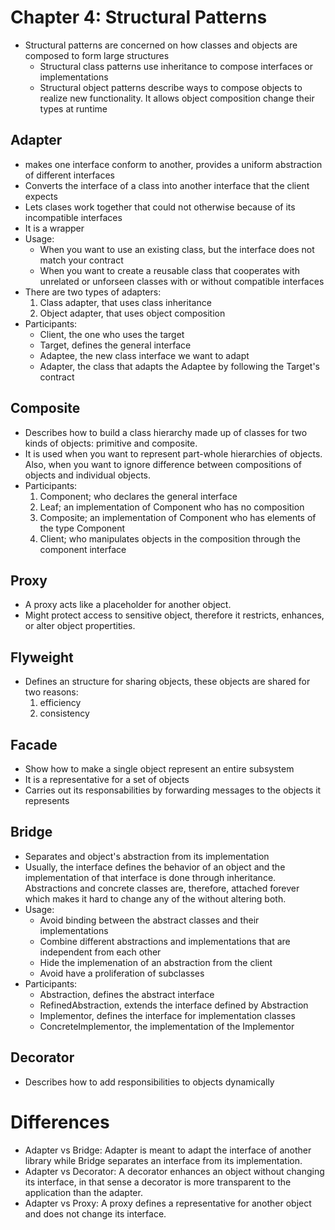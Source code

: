 Chapter 4: Structural Patterns
==============================

- Structural patterns are concerned on how classes and objects are composed to form large structures
    - Structural class patterns use inheritance to compose interfaces or implementations
    - Structural object patterns describe ways to compose objects to realize new functionality. It allows object composition change their types at runtime

Adapter
-------
- makes one interface conform to another, provides a uniform abstraction of different interfaces
- Converts the interface of a class into another interface that the client expects
- Lets clases work together that could not otherwise because of its incompatible interfaces
- It is a wrapper
- Usage:
    - When you want to use an existing class, but the interface does not match your contract
    - When you want to create a reusable class that cooperates with unrelated or unforseen classes with or without compatible interfaces
- There are two types of adapters:
    1. Class adapter, that uses class inheritance
    2. Object adapter, that uses object composition
- Participants:
    - Client, the one who uses the target
    - Target, defines the general interface
    - Adaptee, the new class interface we want to adapt
    - Adapter, the class that adapts the Adaptee by following the Target's contract

Composite
---------
- Describes how to build a class hierarchy made up of classes for two kinds of objects: primitive and composite.
- It is used when you want to represent part-whole hierarchies of objects. Also, when you want to ignore difference between compositions of objects and individual objects.
- Participants:
    1. Component; who declares the general interface
    2. Leaf; an implementation of Component who has no composition
    3. Composite; an implementation of Component who has elements of the type Component
    4. Client; who manipulates objects in the composition through the component interface

Proxy
-----
- A proxy acts like a placeholder for another object.
- Might protect access to sensitive object, therefore it restricts, enhances, or alter object propertities.  

Flyweight
---------
- Defines an structure for sharing objects, these objects are shared for two reasons:
    1. efficiency
    2. consistency

Facade
------
- Show how to make a single object represent an entire subsystem
- It is a representative for a set of objects
- Carries out its responsabilities by forwarding messages to the objects it represents

Bridge
------
- Separates and object's abstraction from its implementation
- Usually, the interface defines the behavior of an object and the implementation of that interface is done through inheritance. Abstractions and concrete classes are, therefore, attached forever which makes it hard to change any of the without altering both.
- Usage:
    - Avoid binding between the abstract classes and their implementations
    - Combine different abstractions and implementations that are independent from each other
    - Hide the implemenation of an abstraction from the client
    - Avoid have a proliferation of subclasses
- Participants:
    - Abstraction, defines the abstract interface 
    - RefinedAbstraction, extends the interface defined by Abstraction
    - Implementor, defines the interface for implementation classes
    - ConcreteImplementor, the implementation of the Implementor

Decorator
---------
- Describes how to add responsibilities to objects dynamically

Differences
===========
- Adapter vs Bridge: Adapter is meant to adapt the interface of another library while Bridge separates an interface from its implementation.
- Adapter vs Decorator: A decorator enhances an object without changing its interface, in that sense a decorator is more transparent to the application than the adapter.
- Adapter vs Proxy: A proxy defines a representative for another object and does not change its interface.


